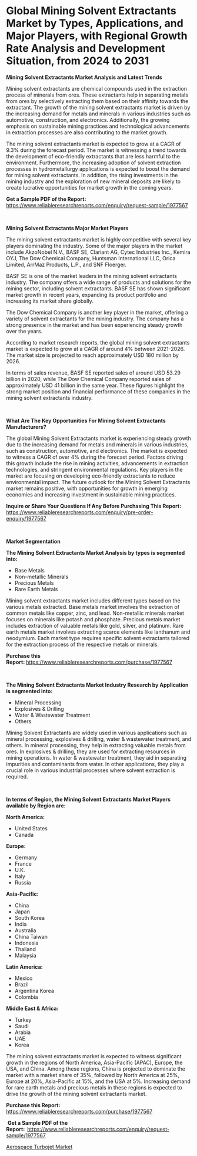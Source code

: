<p><h1>Global Mining Solvent Extractants Market by Types, Applications, and Major Players, with Regional Growth Rate Analysis and Development Situation, from 2024 to 2031</h1></p><p><strong>Mining Solvent Extractants Market Analysis and Latest Trends</strong></p>
<p><p>Mining solvent extractants are chemical compounds used in the extraction process of minerals from ores. These extractants help in separating metals from ores by selectively extracting them based on their affinity towards the extractant. The growth of the mining solvent extractants market is driven by the increasing demand for metals and minerals in various industries such as automotive, construction, and electronics. Additionally, the growing emphasis on sustainable mining practices and technological advancements in extraction processes are also contributing to the market growth.</p><p>The mining solvent extractants market is expected to grow at a CAGR of 9.3% during the forecast period. The market is witnessing a trend towards the development of eco-friendly extractants that are less harmful to the environment. Furthermore, the increasing adoption of solvent extraction processes in hydrometallurgy applications is expected to boost the demand for mining solvent extractants. In addition, the rising investments in the mining industry and the exploration of new mineral deposits are likely to create lucrative opportunities for market growth in the coming years.</p></p>
<p><strong>Get a Sample PDF of the Report:&nbsp;</strong> <a href="https://www.reliableresearchreports.com/enquiry/request-sample/1977567">https://www.reliableresearchreports.com/enquiry/request-sample/1977567</a></p>
<p>&nbsp;</p>
<p><strong>Mining Solvent Extractants Major Market Players</strong></p>
<p><p>The mining solvent extractants market is highly competitive with several key players dominating the industry. Some of the major players in the market include AkzoNobel N.V., BASF SE, Clariant AG, Cytec Industries Inc., Kemira OYJ, The Dow Chemical Company, Huntsman International LLC, Orica Limited, ArrMaz Products, L.P., and SNF Floerger.</p><p>BASF SE is one of the market leaders in the mining solvent extractants industry. The company offers a wide range of products and solutions for the mining sector, including solvent extractants. BASF SE has shown significant market growth in recent years, expanding its product portfolio and increasing its market share globally.</p><p>The Dow Chemical Company is another key player in the market, offering a variety of solvent extractants for the mining industry. The company has a strong presence in the market and has been experiencing steady growth over the years.</p><p>According to market research reports, the global mining solvent extractants market is expected to grow at a CAGR of around 4% between 2021-2026. The market size is projected to reach approximately USD 180 million by 2026.</p><p>In terms of sales revenue, BASF SE reported sales of around USD 53.29 billion in 2020, while The Dow Chemical Company reported sales of approximately USD 41 billion in the same year. These figures highlight the strong market position and financial performance of these companies in the mining solvent extractants industry.</p></p>
<p>&nbsp;</p>
<p><strong>What Are The Key Opportunities For Mining Solvent Extractants Manufacturers?</strong></p>
<p><p>The global Mining Solvent Extractants market is experiencing steady growth due to the increasing demand for metals and minerals in various industries, such as construction, automotive, and electronics. The market is expected to witness a CAGR of over 4% during the forecast period. Factors driving this growth include the rise in mining activities, advancements in extraction technologies, and stringent environmental regulations. Key players in the market are focusing on developing eco-friendly extractants to reduce environmental impact. The future outlook for the Mining Solvent Extractants market remains positive, with opportunities for growth in emerging economies and increasing investment in sustainable mining practices.</p></p>
<p><strong>Inquire or Share Your Questions If Any Before Purchasing This Report:</strong> <a href="https://www.reliableresearchreports.com/enquiry/pre-order-enquiry/1977567">https://www.reliableresearchreports.com/enquiry/pre-order-enquiry/1977567</a></p>
<p>&nbsp;</p>
<p><strong>Market Segmentation</strong></p>
<p><strong>The Mining Solvent Extractants Market Analysis by types is segmented into:</strong></p>
<p><ul><li>Base Metals</li><li>Non-metallic Minerals</li><li>Precious Metals</li><li>Rare Earth Metals</li></ul></p>
<p><p>Mining solvent extractants market includes different types based on the various metals extracted. Base metals market involves the extraction of common metals like copper, zinc, and lead. Non-metallic minerals market focuses on minerals like potash and phosphate. Precious metals market includes extraction of valuable metals like gold, silver, and platinum. Rare earth metals market involves extracting scarce elements like lanthanum and neodymium. Each market type requires specific solvent extractants tailored for the extraction process of the respective metals or minerals.</p></p>
<p><strong>Purchase this Report:&nbsp;</strong><a href="https://www.reliableresearchreports.com/purchase/1977567">https://www.reliableresearchreports.com/purchase/1977567</a></p>
<p>&nbsp;</p>
<p><strong>The Mining Solvent Extractants Market Industry Research by Application is segmented into:</strong></p>
<p><ul><li>Mineral Processing</li><li>Explosives & Drilling</li><li>Water & Wastewater Treatment</li><li>Others</li></ul></p>
<p><p>Mining Solvent Extractants are widely used in various applications such as mineral processing, explosives & drilling, water & wastewater treatment, and others. In mineral processing, they help in extracting valuable metals from ores. In explosives & drilling, they are used for extracting resources in mining operations. In water & wastewater treatment, they aid in separating impurities and contaminants from water. In other applications, they play a crucial role in various industrial processes where solvent extraction is required.</p></p>
<p>&nbsp;</p>
<p><strong>In terms of Region, the Mining Solvent Extractants Market Players available by Region are:</strong></p>
<p>
    <p> <strong> North America: </strong>
        <ul>
            <li>United States</li>
            <li>Canada</li>
        </ul>
        </p> 
    <p> <strong> Europe: </strong>
        <ul>
            <li>Germany</li>
            <li>France</li>
            <li>U.K.</li>
            <li>Italy</li>
            <li>Russia</li>
        </ul>
        </p> 
    <p> <strong> Asia-Pacific: </strong>
        <ul>
            <li>China</li>
            <li>Japan</li>
            <li>South Korea</li>
            <li>India</li>
            <li>Australia</li>
            <li>China Taiwan</li>
            <li>Indonesia</li>
            <li>Thailand</li>
            <li>Malaysia</li>
        </ul>
        </p> 
    <p> <strong> Latin America: </strong>
        <ul>
            <li>Mexico</li>
            <li>Brazil</li>
            <li>Argentina Korea</li>
            <li>Colombia</li>
        </ul>
        </p> 
    <p> <strong> Middle East & Africa: </strong>
        <ul>
            <li>Turkey</li>
            <li>Saudi</li>
            <li>Arabia</li>
            <li>UAE</li>
            <li>Korea</li>
        </ul>
    </p>
    </p>
<p><p>The mining solvent extractants market is expected to witness significant growth in the regions of North America, Asia-Pacific (APAC), Europe, the USA, and China. Among these regions, China is projected to dominate the market with a market share of 35%, followed by North America at 25%, Europe at 20%, Asia-Pacific at 15%, and the USA at 5%. Increasing demand for rare earth metals and precious metals in these regions is expected to drive the growth of the mining solvent extractants market.</p></p>
<p><strong>Purchase this Report: </strong><a href="https://www.reliableresearchreports.com/purchase/1977567">https://www.reliableresearchreports.com/purchase/1977567</a></p>
<p>&nbsp;<strong>Get a Sample PDF of the Report:&nbsp;&nbsp;</strong><a href="https://www.reliableresearchreports.com/enquiry/request-sample/1977567">https://www.reliableresearchreports.com/enquiry/request-sample/1977567</a></p>
<p><strong></strong></p>
<p><p><a href="https://confirmed-shield-e13.notion.site/Aerospace-Turbojet-Market-Analysis-Examines-its-Scope-on-Growth-Opportunities-and-Forecasted-Trends-13085bf38cf84416a371b5999ea8864e">Aerospace Turbojet Market</a></p></p>